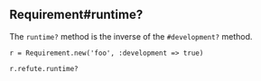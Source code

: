 ## Requirement#runtime?

The `runtime?` method is the inverse of the `#development?` method.

    r = Requirement.new('foo', :development => true)

    r.refute.runtime?


